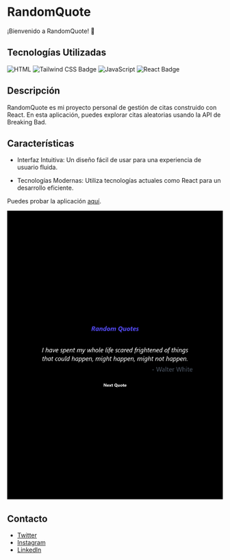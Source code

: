 # RandomQuote

¡Bienvenido a RandomQuote! 🚀

## Tecnologías Utilizadas

![HTML](https://img.shields.io/badge/-HTML-ff4500?style=flat&logo=html5&logoColor=white)
![Tailwind CSS Badge](https://img.shields.io/badge/-Tailwind_CSS-38B2AC?style=flat&logo=tailwind-css&logoColor=white)
![JavaScript](https://img.shields.io/badge/-JavaScript-F7DF1E?style=flat&logo=javascript&logoColor=black)
![React Badge](https://img.shields.io/badge/-React-61DAFB?style=flat&logo=react&logoColor=white)

## Descripción

RandomQuote es mi proyecto personal de gestión de citas construido con React. En esta aplicación, puedes explorar citas aleatorias usando la API de Breaking Bad.

## Características

- Interfaz Intuitiva: Un diseño fácil de usar para una experiencia de usuario fluida.

- Tecnologías Modernas: Utiliza tecnologías actuales como React para un desarrollo eficiente.

Puedes probar la aplicación [aquí](https://sparkquote.netlify.app/).

![Captura de pantalla de la aplicación](./public/RandomQuote.png)

## Contacto

- [Twitter](https://twitter.com/_luisalmenarez)
- [Instagram](https://www.instagram.com/_luisalmenarez/)
- [LinkedIn](https://www.linkedin.com/in/luisalmenarez/)
